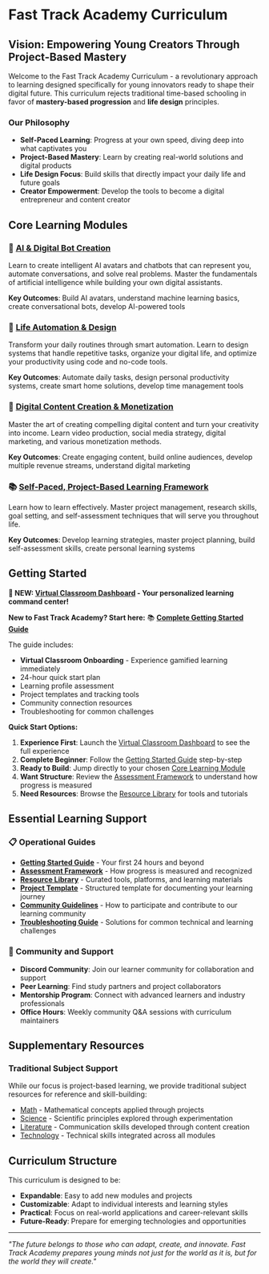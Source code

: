 # Fast Track Academy Curriculum

## Vision: Empowering Young Creators Through Project-Based Mastery

Welcome to the Fast Track Academy Curriculum - a revolutionary approach to learning designed specifically for young innovators ready to shape their digital future. This curriculum rejects traditional time-based schooling in favor of **mastery-based progression** and **life design** principles.

### Our Philosophy
- **Self-Paced Learning**: Progress at your own speed, diving deep into what captivates you
- **Project-Based Mastery**: Learn by creating real-world solutions and digital products
- **Life Design Focus**: Build skills that directly impact your daily life and future goals
- **Creator Empowerment**: Develop the tools to become a digital entrepreneur and content creator

## Core Learning Modules

### 🤖 [AI & Digital Bot Creation](ai-bot-creation.md)
Learn to create intelligent AI avatars and chatbots that can represent you, automate conversations, and solve real problems. Master the fundamentals of artificial intelligence while building your own digital assistants.

**Key Outcomes**: Build AI avatars, understand machine learning basics, create conversational bots, develop AI-powered tools

### 🔧 [Life Automation & Design](life-automation-design.md)
Transform your daily routines through smart automation. Learn to design systems that handle repetitive tasks, organize your digital life, and optimize your productivity using code and no-code tools.

**Key Outcomes**: Automate daily tasks, design personal productivity systems, create smart home solutions, develop time management tools

### 🎨 [Digital Content Creation & Monetization](digital-content-monetization.md)
Master the art of creating compelling digital content and turn your creativity into income. Learn video production, social media strategy, digital marketing, and various monetization methods.

**Key Outcomes**: Create engaging content, build online audiences, develop multiple revenue streams, understand digital marketing

### 📚 [Self-Paced, Project-Based Learning Framework](project-based-learning.md)
Learn how to learn effectively. Master project management, research skills, goal setting, and self-assessment techniques that will serve you throughout life.

**Key Outcomes**: Develop learning strategies, master project planning, build self-assessment skills, create personal learning systems

## Getting Started

**🏫 NEW: [Virtual Classroom Dashboard](virtual-classroom.html) - Your personalized learning command center!**

**New to Fast Track Academy? Start here:** 📚 **[Complete Getting Started Guide](getting-started-guide.md)**

The guide includes:
- **Virtual Classroom Onboarding** - Experience gamified learning immediately
- 24-hour quick start plan
- Learning profile assessment  
- Project templates and tracking tools
- Community connection resources
- Troubleshooting for common challenges

**Quick Start Options:**
1. **Experience First**: Launch the [Virtual Classroom Dashboard](virtual-classroom.html) to see the full experience
2. **Complete Beginner**: Follow the [Getting Started Guide](getting-started-guide.md) step-by-step
3. **Ready to Build**: Jump directly to your chosen [Core Learning Module](#core-learning-modules)
4. **Want Structure**: Review the [Assessment Framework](assessment-framework.md) to understand how progress is measured
5. **Need Resources**: Browse the [Resource Library](resource-library.md) for tools and tutorials

## Essential Learning Support

### 📋 Operational Guides
- **[Getting Started Guide](getting-started-guide.md)** - Your first 24 hours and beyond
- **[Assessment Framework](assessment-framework.md)** - How progress is measured and recognized
- **[Resource Library](resource-library.md)** - Curated tools, platforms, and learning materials
- **[Project Template](project-template.md)** - Structured template for documenting your learning journey
- **[Community Guidelines](community-guidelines.md)** - How to participate and contribute to our learning community
- **[Troubleshooting Guide](troubleshooting-guide.md)** - Solutions for common technical and learning challenges

### 🤝 Community and Support
- **Discord Community**: Join our learner community for collaboration and support
- **Peer Learning**: Find study partners and project collaborators
- **Mentorship Program**: Connect with advanced learners and industry professionals
- **Office Hours**: Weekly community Q&A sessions with curriculum maintainers

## Supplementary Resources

### Traditional Subject Support
While our focus is project-based learning, we provide traditional subject resources for reference and skill-building:
- [Math](math.md) - Mathematical concepts applied through projects
- [Science](science.md) - Scientific principles explored through experimentation
- [Literature](literature.md) - Communication skills developed through content creation
- [Technology](technology.md) - Technical skills integrated across all modules

## Curriculum Structure

This curriculum is designed to be:
- **Expandable**: Easy to add new modules and projects
- **Customizable**: Adapt to individual interests and learning styles
- **Practical**: Focus on real-world applications and career-relevant skills
- **Future-Ready**: Prepare for emerging technologies and opportunities

---

*"The future belongs to those who can adapt, create, and innovate. Fast Track Academy prepares young minds not just for the world as it is, but for the world they will create."*
